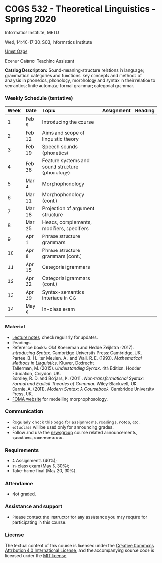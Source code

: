 # COGS 532 - Theoretical Linguistics - Spring 2020
Informatics Institute, METU

Wed, 14:40-17:30, S03, Informatics Institute

[Umut Özge](https://umutozge.github.io)  


[Ecenur Çağırıcı](mailto:ecenurc@metu.edu.tr) 
Teaching Assistant


**Catalog Description:** Sound-meaning-structure relations in language; grammatical categories and functions; key concepts and methods of analysis in phonetics, phonology, morphology and syntax in their relation to semantics; finite automata; formal grammar; categorial grammar.

### Weekly Schedule (tentative)

|Week| Date   | Topic |  Assignment | Reading |
:---|:---|:---|:---|:---
1   | Feb 5  | Introducing the course |
2   | Feb 12 | Aims and scope of linguistic theory | | |    
3   | Feb 19 | Speech sounds (phonetics) | | |  
4   | Feb 26 | Feature systems and sound structure (phonology) |  | | 
5   | Mar 4  | Morphophonology |  | |
6   | Mar 11 | Morphophonology (cont.)|  | | 
7   | Mar 18 | Projection of argument structure| | |
8   | Mar 25 | Heads, complements, modifiers, specifiers  | | |
9   | Apr 1  | Phrase structure grammars| |  |
10  | Apr 8  | Phrase structure grammars (cont.)| | |
11  | Apr 15 | Categorial grammars  | | |
12  | Apr 22 | Categorial grammars (cont.) | | |
13  | Apr 29 | Syntax-semantics interface in CG | |
14  | May 6  | In-class exam | |

### Material

* [Lecture notes](notes/cogs532-lecture-notes.pdf); check regularly for updates.
* Readings
* Reference books:
    Olaf Koeneman and Hedde Zeijlstra (2017). *Introducing Syntax*. Cambridge University Press: Cambridge, UK.
	Partee, B. H., ter Meulen, A., and Wall, R. E. (1990). *Mathematical Methods in Linguistics*. Kluwer, Dodrecht.  
	Tallerman, M. (2015). *Understanding Syntax*. 4th Edition. Hodder Education, Croydon, UK.   
	Borsley, R. D. and Börjars, K. (2011). *Non-transformational Syntax: Formal and Explicit Theories of Grammar*. Wiley-Blackwell, UK.  
	Carnie, A. (2011). *Modern Syntax: A Coursebook*. Cambridge University Press, UK.  
* [FOMA website](https://fomafst.github.io/) for modelling morphophonology.
	
### Communication

* Regularly check this page for assignments, readings, notes, etc.
* `odtuclass` will be used only for announcing grades.
* Follow and use the [newsgroup](https://groups.google.com/forum/#!forum/metu-cogs-532-theoretical-linguistics) course related announcements, questions, comments etc. 

### Requirements

* 4 Assignments (40%); 
* In-class exam (May 6, 30%);
* Take-home final (May 20, 30%).

### Attendance

* Not graded. 

### Assistance and support 

* Please contact the instructor for any assistance you may require for participating in this course.

### License
The textual content of this course is licensed under the [Creative Commons Attribution 4.0 International License](https://creativecommons.org/licenses/by/4.0/), and the accompanying source code is licensed under the [MIT license](http://opensource.org/licenses/mit-license.php).

